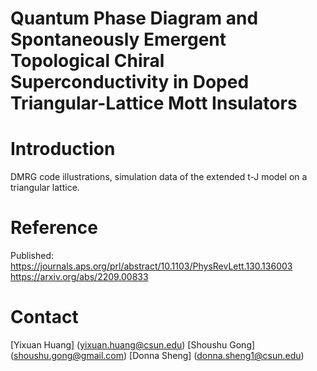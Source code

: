 # Quantum Phase Diagram and Spontaneously Emergent Topological Chiral Superconductivity in Doped Triangular-Lattice Mott Insulators

# Introduction
DMRG code illustrations, simulation data of the extended t-J model on a triangular lattice.

# Reference
Published: https://journals.aps.org/prl/abstract/10.1103/PhysRevLett.130.136003 
https://arxiv.org/abs/2209.00833


# Contact
[Yixuan Huang] (yixuan.huang@csun.edu)
[Shoushu Gong] (shoushu.gong@gmail.com)
[Donna Sheng] (donna.sheng1@csun.edu)
